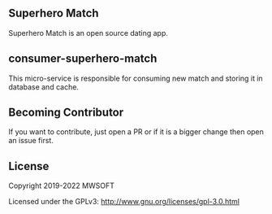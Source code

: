 ## Superhero Match
Superhero Match is an open source dating app.

## consumer-superhero-match
This micro-service is responsible for consuming new match and storing it in database and cache. 

## Becoming Contributor
If you want to contribute, just open a PR or if it is a bigger change then open an issue first.

## License
Copyright 2019-2022 MWSOFT

Licensed under the GPLv3: http://www.gnu.org/licenses/gpl-3.0.html